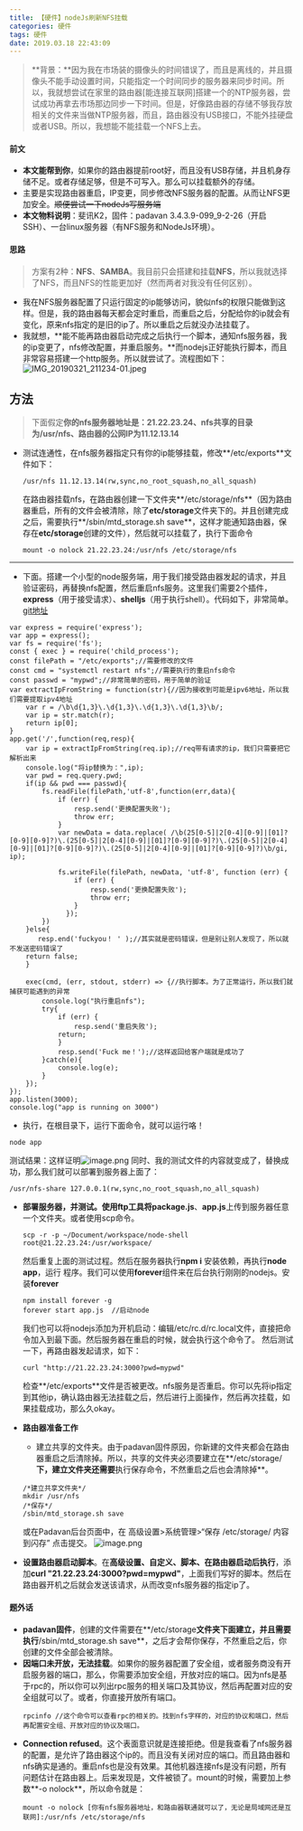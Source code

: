 ```yaml
---
title: 【硬件】nodeJs刷新NFS挂载
categories: 硬件
tags: 硬件
date: 2019.03.18 22:43:09
---
```

> **背景：**因为我在市场装的摄像头的时间错误了，而且是离线的，并且摄像头不能手动设置时间，只能指定一个时间同步的服务器来同步时间。所以，我就想尝试在家里的路由器[能连接互联网]搭建一个的NTP服务器，尝试成功再拿去市场那边同步一下时间。但是，好像路由器的存储不够我存放相关的文件来当做NTP服务器，而且，路由器没有USB接口，不能外挂硬盘或者USB。所以，我想能不能挂载一个NFS上去。

#### 前文
- **本文能帮到你**，如果你的路由器提前root好，而且没有USB存储，并且机身存储不足。或者存储足够，但是不可写入。那么可以挂载额外的存储。
- 主要是实现路由器重启，IP变更，同步修改NFS服务器的配置。从而让NFS更加安全。~~顺便尝试一下nodeJs写服务端~~
- **本文物料说明**：斐讯K2，固件：padavan 3.4.3.9-099_9-2-26（开启SSH）、一台linux服务器（有NFS服务和NodeJs环境）。
#### 思路
> 方案有2种：**NFS**、**SAMBA**。我目前只会搭建和挂载**NFS**，所以我就选择了NFS，而且NFS的性能更加好（然而两者对我没有任何区别）。
- 我在NFS服务器配置了只运行固定的ip能够访问，貌似nfs的权限只能做到这样。但是，我的路由器每天都会定时重启，而重启之后，分配给你的ip就会有变化，原来nfs指定的是旧的ip了。所以重启之后就没办法挂载了。
- 我就想，**能不能再路由器启动完成之后执行一个脚本，通知nfs服务器，我的ip变更了，nfs修改配置，并重启服务。**而nodejs正好能执行脚本，而且非常容易搭建一个http服务。所以就尝试了。流程图如下：
![IMG_20190321_211234-01.jpeg](/img/hardware/11.webp) 



## 方法
> 下面假定**你的nfs服务器地址是：21.22.23.24、nfs共享的目录为/usr/nfs、路由器的公网IP为11.12.13.14**
- 测试连通性，在nfs服务器指定只有你的ip能够挂载，修改**/etc/exports**文件如下：
  ```
  /usr/nfs 11.12.13.14(rw,sync,no_root_squash,no_all_squash)
  ```
  在路由器挂载nfs，在路由器创建一下文件夹**/etc/storage/nfs**（因为路由器重启，所有的文件会被清除，除了**etc/storage**文件夹下的。并且创建完成之后，需要执行**/sbin/mtd_storage.sh save**，这样才能通知路由器，保存在**etc/storage**创建的文件），然后就可以挂载了，执行下面命令
  ```
  mount -o nolock 21.22.23.24:/usr/nfs /etc/storage/nfs
  ```

---
- 下面。搭建一个小型的node服务端，用于我们接受路由器发起的请求，并且验证密码，再替换nfs配置，然后重启nfs服务。这里我们需要2个插件，**express**（用于接受请求）、**shelljs**（用于执行shell）。代码如下，非常简单。[git地址](https://github.com/shihua-guo/node-shell)
```
var express = require('express');
var app = express();
var fs = require('fs');
const { exec } = require('child_process');
const filePath = "/etc/exports";//需要修改的文件
const cmd = "systemctl restart nfs";//需要执行的重启nfs命令
const passwd = "mypwd";//非常简单的密码，用于简单的验证
var extractIpFromString = function(str){//因为接收到可能是ipv6地址，所以我们需要提取ipv4地址
	var r = /\b\d{1,3}\.\d{1,3}\.\d{1,3}\.\d{1,3}\b/;
	var ip = str.match(r);
	return ip[0];
}
app.get('/',function(req,resp){
    var ip = extractIpFromString(req.ip);//req带有请求的ip，我们只需要把它解析出来
	console.log("将ip替换为：",ip);
    var pwd = req.query.pwd;
    if(ip && pwd === passwd){
        fs.readFile(filePath,'utf-8',function(err,data){
            if (err) {
                resp.send('更换配置失败');
                throw err;
            }
            var newData = data.replace( /\b(25[0-5]|2[0-4][0-9]|[01]?[0-9][0-9]?)\.(25[0-5]|2[0-4][0-9]|[01]?[0-9][0-9]?)\.(25[0-5]|2[0-4][0-9]|[01]?[0-9][0-9]?)\.(25[0-5]|2[0-4][0-9]|[01]?[0-9][0-9]?)\b/gi, ip);
            
            fs.writeFile(filePath, newData, 'utf-8', function (err) {
                if (err) {
                    resp.send('更换配置失败');
                    throw err;
                }
              });
        })
    }else{
       resp.end('fuckyou！ ' );//其实就是密码错误，但是别让别人发现了，所以就不发送密码错误了
	return false;
    }

    exec(cmd, (err, stdout, stderr) => {//执行脚本。为了正常运行，所以我们就捕获可能遇到的异常
        console.log("执行重启nfs");
        try{
            if (err) {
                resp.send('重启失败');
            return;
            }
            resp.send('Fuck me！');//这样返回给客户端就是成功了
        }catch(e){
            console.log(e);
        }
	});
});
app.listen(3000);
console.log("app is running on 3000")
```
- 执行，在根目录下，运行下面命令，就可以运行咯！
```
node app
```
  测试结果：这样证明![image.png](/img/hardware/12.webp) 
  同时、我的测试文件的内容就变成了，替换成功，那么我们就可以部署到服务器上面了：
```
/usr/nfs-share 127.0.0.1(rw,sync,no_root_squash,no_all_squash)
```
- **部署服务器，并测试。**使用ftp工具将**package.js**、**app.js**上传到服务器任意一个文件夹。或者使用scp命令。
  ```
  scp -r -p ~/Document/workspace/node-shell root@21.22.23.24:/usr/workspace/
  ```
  然后重复上面的测试过程。然后在服务器执行**npm i** 安装依赖，再执行**node app**，运行  程序。我们可以使用**forever**组件来在后台执行刚刚的nodejs。安装**forever**
  ```
  npm install forever -g 
  forever start app.js  //启动node
  ```
  我们也可以将nodejs添加为开机启动：编辑/etc/rc.d/rc.local文件，直接把命令加入到最下面。然后服务器在重启的时候，就会执行这个命令了。
  然后测试一下，再路由器发起请求，如下：
  ```
  curl "http://21.22.23.24:3000?pwd=mypwd"
  ```
  检查**/etc/exports**文件是否被更改。nfs服务是否重启。你可以先将ip指定到其他ip，确认路由器无法挂载之后，然后进行上面操作，然后再次挂载，如果挂载成功，那么久okay。

- **路由器准备工作**
  - 建立共享的文件夹。由于padavan固件原因，你新建的文件夹都会在路由器重启之后清除掉。所以，共享的文件夹必须要建立在**/etc/storage/**下，建立文件夹还需要**执行保存命令，不然重启之后也会清除掉**。
  ```
  /*建立共享文件夹*/
  mkdir /usr/nfs
  /*保存*/
  /sbin/mtd_storage.sh save
  ```
  或在Padavan后台页面中，在 高级设置>系统管理>“保存 /etc/storage/ 内容到闪存” 点击提交。
  ![image.png](/img/hardware/13.webp) 

- **设置路由器启动脚本**。在**高级设置、自定义、脚本、在路由器启动后执行**，添加**curl "21.22.23.24:3000?pwd=mypwd"**，上面我们写好的脚本。然后在路由器开机之后就会发送该请求，从而改变nfs服务器的指定ip了。

#### 题外话
- **padavan固件**，创建的文件需要在**/etc/storage**文件夹下面建立，并且需要执行**/sbin/mtd_storage.sh save**，之后才会帮你保存，不然重启之后，你创建的文件全部会被清除。
- **因端口未开放，无法挂载**。如果你的服务器配置了安全组，或者服务商没有开启服务器的端口，那么，你需要添加安全组，开放对应的端口。因为nfs是基于rpc的，所以你可以列出rpc服务的相关端口及其协议，然后再配置对应的安全组就可以了。或者，你直接开放所有端口。
   ```
  rpcinfo //这个命令可以查看rpc的相关的。找到nfs字样的，对应的协议和端口，然后再配置安全组、开放对应的协议及端口。
  ```
- **Connection refused**。这个表面意识就是连接拒绝。但是我查看了nfs服务器的配置，是允许了路由器这个ip的。而且没有关闭对应的端口。而且路由器和nfs确实是通的。重启nfs也是没有效果。其他机器连接nfs是没有问题，所有问题估计在路由器上。后来发现是，文件被锁了。mount的时候，需要加上参数**-o nolock**，所以命令就是：
  ```
  mount -o nolock [你有nfs服务器地址，和路由器联通就可以了，无论是局域网还是互联网]:/usr/nfs /etc/storage/nfs
  ```